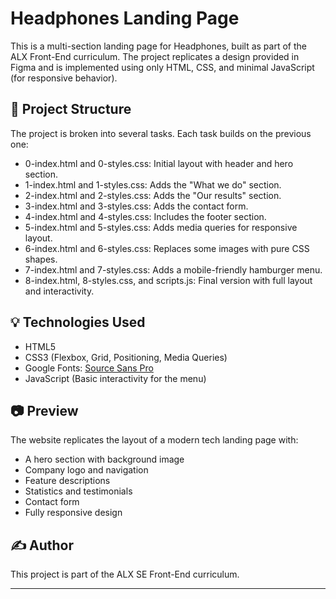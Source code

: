 # Headphones Landing Page

This is a multi-section landing page for Headphones, built as part of the ALX Front-End curriculum. The project replicates a design provided in Figma and is implemented using only HTML, CSS, and minimal JavaScript (for responsive behavior).

## 📁 Project Structure

The project is broken into several tasks. Each task builds on the previous one:

- 0-index.html and 0-styles.css: Initial layout with header and hero section.
- 1-index.html and 1-styles.css: Adds the "What we do" section.
- 2-index.html and 2-styles.css: Adds the "Our results" section.
- 3-index.html and 3-styles.css: Adds the contact form.
- 4-index.html and 4-styles.css: Includes the footer section.
- 5-index.html and 5-styles.css: Adds media queries for responsive layout.
- 6-index.html and 6-styles.css: Replaces some images with pure CSS shapes.
- 7-index.html and 7-styles.css: Adds a mobile-friendly hamburger menu.
- 8-index.html, 8-styles.css, and scripts.js: Final version with full layout and interactivity.

## 💡 Technologies Used

- HTML5
- CSS3 (Flexbox, Grid, Positioning, Media Queries)
- Google Fonts: [Source Sans Pro](https://fonts.google.com/specimen/Source+Sans+Pro)
- JavaScript (Basic interactivity for the menu)

## 📷 Preview

The website replicates the layout of a modern tech landing page with:

- A hero section with background image
- Company logo and navigation
- Feature descriptions
- Statistics and testimonials
- Contact form
- Fully responsive design

## ✍️ Author

This project is part of the ALX SE Front-End curriculum.

---